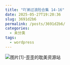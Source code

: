 ```yaml
---
title: "吖弟过浪险合集 14-16"
date: 2025-05-27T19:20:36
slug: 3691d2b6
permalink: /posts/3691d2b6/
categories:
  - 未分类
tags:
  - wordpress
---
```


![图片[1]-歪歪的耽美资源站](/images/wp/3691d2b6-24a8de96.jpg)
